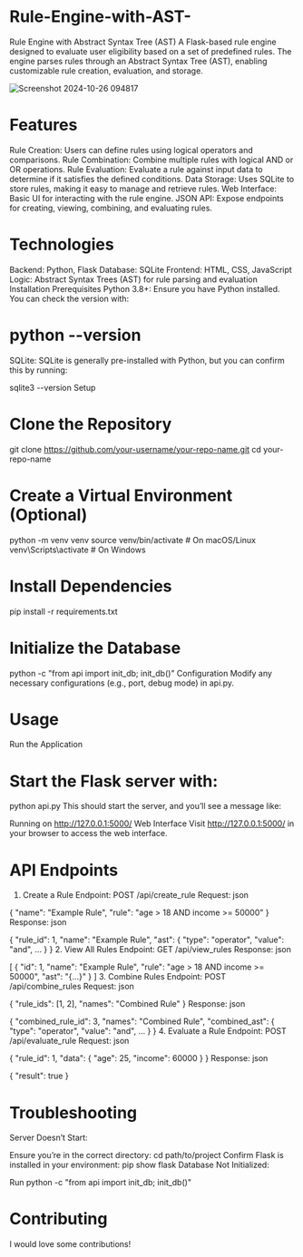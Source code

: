 # Rule-Engine-with-AST-
Rule Engine with Abstract Syntax Tree (AST)
A Flask-based rule engine designed to evaluate user eligibility based on a set of predefined rules. The engine parses rules through an Abstract Syntax Tree (AST), enabling customizable rule creation, evaluation, and storage.


![Screenshot 2024-10-26 094817](https://github.com/user-attachments/assets/8a72dd3f-9969-45cd-9a14-9cc9ead2dfae)


# Features
Rule Creation: Users can define rules using logical operators and comparisons.
Rule Combination: Combine multiple rules with logical AND or OR operations.
Rule Evaluation: Evaluate a rule against input data to determine if it satisfies the defined conditions.
Data Storage: Uses SQLite to store rules, making it easy to manage and retrieve rules.
Web Interface: Basic UI for interacting with the rule engine.
JSON API: Expose endpoints for creating, viewing, combining, and evaluating rules.

# Technologies
Backend: Python, Flask
Database: SQLite
Frontend: HTML, CSS, JavaScript
Logic: Abstract Syntax Trees (AST) for rule parsing and evaluation
Installation
Prerequisites
Python 3.8+: Ensure you have Python installed. You can check the version with:


# python --version
SQLite: SQLite is generally pre-installed with Python, but you can confirm this by running:

sqlite3 --version
Setup

# Clone the Repository

git clone https://github.com/your-username/your-repo-name.git
cd your-repo-name

# Create a Virtual Environment (Optional)

python -m venv venv
source venv/bin/activate  # On macOS/Linux
venv\Scripts\activate     # On Windows

# Install Dependencies

pip install -r requirements.txt

# Initialize the Database

python -c "from api import init_db; init_db()"
Configuration
Modify any necessary configurations (e.g., port, debug mode) in api.py.

# Usage
Run the Application

# Start the Flask server with:

python api.py
This should start the server, and you’ll see a message like:

Running on http://127.0.0.1:5000/
Web Interface
Visit http://127.0.0.1:5000/ in your browser to access the web interface.

# API Endpoints
1. Create a Rule
Endpoint: POST /api/create_rule
Request:
json

{
  "name": "Example Rule",
  "rule": "age > 18 AND income >= 50000"
}
Response:
json

{
  "rule_id": 1,
  "name": "Example Rule",
  "ast": { "type": "operator", "value": "and", ... }
}
2. View All Rules
Endpoint: GET /api/view_rules
Response:
json

[
  { "id": 1, "name": "Example Rule", "rule": "age > 18 AND income >= 50000", "ast": "{...}" }
]
3. Combine Rules
Endpoint: POST /api/combine_rules
Request:
json

{
  "rule_ids": [1, 2],
  "names": "Combined Rule"
}
Response:
json

{
  "combined_rule_id": 3,
  "names": "Combined Rule",
  "combined_ast": { "type": "operator", "value": "and", ... }
}
4. Evaluate a Rule
Endpoint: POST /api/evaluate_rule
Request:
json

{
  "rule_id": 1,
  "data": { "age": 25, "income": 60000 }
}
Response:
json

{ "result": true }


# Troubleshooting
Server Doesn’t Start:

Ensure you’re in the correct directory: cd path/to/project
Confirm Flask is installed in your environment: pip show flask
Database Not Initialized:

Run python -c "from api import init_db; init_db()"

# Contributing
I would love some contributions!
